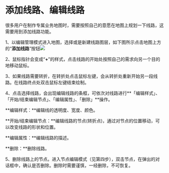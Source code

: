 # 添加线路、编辑线路

很多用户在制作专属业务地图时，需要按照自己的意愿在地图上规划一下线路，这需要用到添加线路功能。


1、以编辑管理模式进入地图，选择或是新建线路图层，如下图所示点击地图上方的“**添加线路**”按钮![](http://pic.dituwuyou.com/map%2Fpicture%2Ficon%2Faddline.png)

2、鼠标指针会变成“**+**”的样式，点击线路的开始处按照自己的需求向另一个目的地移动鼠标。

3、如果线路需要转折，在转折处点击鼠标左键，会从转折处重新开始另一段线路。在线路终点处双击鼠标左键结束绘制。

4、点击选择线路，会出现编辑线路的条框，可依次对线路进行**「编辑样式」、「开始/结束编辑节点」、「编辑属性」、「删除」**操作。

**编辑样式：**编辑线的透明度、宽度、颜色。

**开始/结束编辑节点：**编辑线路的节点(转折点)，通过对节点的位置移动，可以改变线路的形状和位置。

**编辑属性：**编辑线路的描述。

**删除：**删除线路。

5、删除线路上的节点。进入节点编辑模式（见第四步），双击节点，在弹出的对话框中，确认是否删除。删除时需要谨慎，一经删除，不可恢复。
